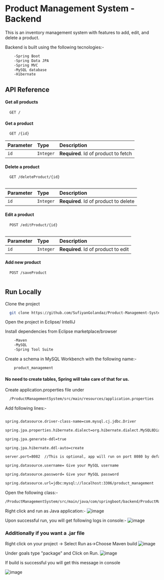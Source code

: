 # Product Management System - Backend
This is an inventory management system with features to add, edit, and delete a product.

Backend is built using the following tecnologies:-
```bash
    -Spring Boot
    -Spring Data JPA
    -Spring MVC
    -MySQL database
    -Hibernate
```
## API Reference

#### Get all products

```http
  GET /
```



#### Get a product

```http
  GET /{id}
```

| Parameter | Type     | Description                       |
| :-------- | :------- | :-------------------------------- |
| `id`      | `Integer` | **Required**. Id of product to fetch |

#### Delete a product

```http
  GET /deleteProduct/{id}
  
```
| Parameter | Type     | Description                       |
| :-------- | :------- | :-------------------------------- |
| `id`      | `Integer` | **Required**. Id of product to delete |

#### Edit a product
```http
  POST /editProduct/{id}
  
```
| Parameter | Type     | Description                       |
| :-------- | :------- | :-------------------------------- |
| `id`      | `Integer` | **Required**. Id of product to edit |

#### Add new product
```http
  POST /saveProduct
  
```

## Run Locally

Clone the project

```bash
  git clone https://github.com/SufiyanGolandaz/Product-Management-System-Backend.git
```

Open the project in Eclipse/ IntelliJ


Install dependencies from Eclipse marketplace/browser

```bash
    -Maven
    -MySQL
    -Spring Tool Suite
```
Create a schema in MySQL Workbench with the following name:-
```bash
    product_management
```
#### No need to create tables, Spring will take care of that for us. 

Create application.properties file under 

```bash
  /ProductManagementSystem/src/main/resources/application.properties
```
Add following lines:-

```bash

spring.datasource.driver-class-name=com.mysql.cj.jdbc.Driver

spring.jpa.properties.hibernate.dialect=org.hibernate.dialect.MySQL8Dialect

spring.jpa.generate-ddl=true

spring.jpa.hibernate.ddl-auto=create

server.port=8082  //This is optional, app will run on port 8080 by default

spring.datasource.username= Give your MySQL username

spring.datasource.password= Give your MySQL password

spring.datasource.url=jdbc:mysql://localhost:3306/product_management
```
Open the following class:-
```bash
/ProductManagementSystem/src/main/java/com/springboot/backend/ProductManagementSystemApplication.java
```

Right click and run as Java application:-
![image](https://github.com/SufiyanGolandaz/Product-Management-System-Backend/assets/42806710/33dfecca-d039-47e6-bb8e-964a74cd9889)

Upon successful run, you will get following logs in console:-
![image](https://github.com/SufiyanGolandaz/Product-Management-System-Backend/assets/42806710/2df84a3e-22d5-4763-aa3e-b37d63814ab2)


### Additionally if you want a .jar file

Right click on your project
-> Select Run as->Choose Maven build
![image](https://github.com/SufiyanGolandaz/Product-Management-System-Backend/assets/42806710/132937b4-e1d6-4d2c-8dc5-df4e981c6118)


Under goals type "package" and Click on Run.
![image](https://github.com/SufiyanGolandaz/Product-Management-System-Backend/assets/42806710/b760cb8f-d4e4-44c3-81a0-ed5e085841f3)

If build is successful you will get this message in console

![image](https://github.com/SufiyanGolandaz/Product-Management-System-Backend/assets/42806710/2becfc89-0060-4bc4-8861-a8214fa713e2)






